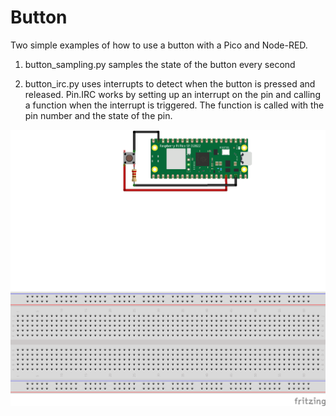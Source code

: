 # Button

Two simple examples of how to use a button with a Pico and Node-RED.

1. button_sampling.py samples the state of the button every second

2. button_irc.py uses interrupts to detect when the button is pressed and released. Pin.IRC works by setting up an interrupt on the pin and calling a function when the interrupt is triggered. The function is called with the pin number and the state of the pin.

![Sketch](button.png)
